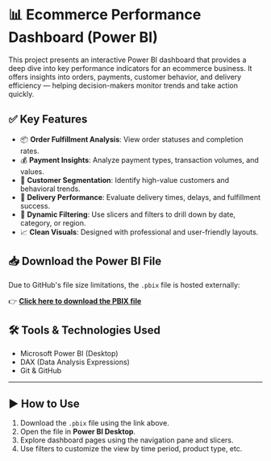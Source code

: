 # 📊 Ecommerce Performance Dashboard (Power BI)

This project presents an interactive Power BI dashboard that provides a deep dive into key performance indicators for an ecommerce business. It offers insights into orders, payments, customer behavior, and delivery efficiency — helping decision-makers monitor trends and take action quickly.


## ✅ Key Features

- 📦 **Order Fulfillment Analysis**: View order statuses and completion rates.
- 💰 **Payment Insights**: Analyze payment types, transaction volumes, and values.
- 👤 **Customer Segmentation**: Identify high-value customers and behavioral trends.
- 🚚 **Delivery Performance**: Evaluate delivery times, delays, and fulfillment success.
- 🎯 **Dynamic Filtering**: Use slicers and filters to drill down by date, category, or region.
- 📈 **Clean Visuals**: Designed with professional and user-friendly layouts.


## 📥 Download the Power BI File

Due to GitHub's file size limitations, the `.pbix` file is hosted externally:

👉 **[Click here to download the PBIX file](https://drive.google.com/file/d/1-kG0jFx_hgreEh15tdZdT9cLb9-ZmknD/view?usp=sharing)**  

## 🛠️ Tools & Technologies Used

- Microsoft Power BI (Desktop)
- DAX (Data Analysis Expressions)
- Git & GitHub

---

## ▶️ How to Use

1. Download the `.pbix` file using the link above.
2. Open the file in **Power BI Desktop**.
3. Explore dashboard pages using the navigation pane and slicers.
4. Use filters to customize the view by time period, product type, etc.

